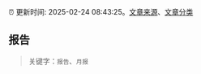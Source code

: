 :alarm_clock: 更新时间: 2025-02-24 08:43:25。[文章来源](/README.md)、[文章分类](/TAGS.md)

## 报告


> 关键字：`报告`、`月报`




